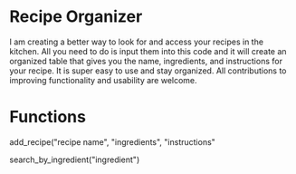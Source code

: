 # Recipe Organizer
I am creating a better way to look for and access your recipes in the kitchen. All you need to do is input them into this code and it will create an organized table that gives you the name, ingredients, and instructions for your recipe. It is super easy to use and stay organized. All contributions to improving functionality and usability are welcome.

# Functions
add_recipe("recipe name", "ingredients", "instructions"

search_by_ingredient("ingredient")
